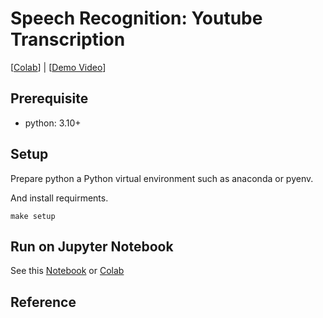 # Speech Recognition: Youtube Transcription
[[Colab]()] | [[Demo Video]()]


## Prerequisite
- python: 3.10+

## Setup
Prepare python a Python virtual environment such as anaconda or pyenv.

And install requirments.
```
make setup
```

## Run on Jupyter Notebook
See this [Notebook]() or [Colab]()

## Reference